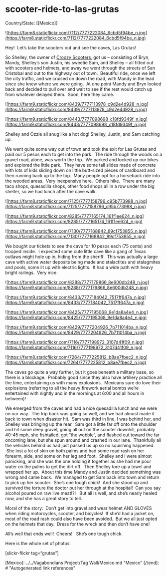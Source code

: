 # scooter-ride-to-las-grutas

Country/State: [[Mexico]]

![https://farm8.staticflickr.com/7112/7777222084_6cbd5f94be_n.jpg](https://farm8.staticflickr.com/7112/7777222084_6cbd5f94be_n.jpg)

Hey!  Let’s take the scooters out and see the caves, Las Grutas!

So Shelley, the owner of [Croozy Scooters](https://croozyscooters.com/), got us – consisting of Bryn, Mandy, Shelley’s son Justin, his sweetie Sam, and Shelley – all fitted out with scooters and helmets, and away we went through the streets of San Cristobal and out to the highway out of town.  Beautiful ride, once we left the city traffic, and we cruised on down the road, with Mandy in the lead since she knew where we were going.  At one point Mandy and Bryn looked back and decided to pull over and wait to see if the rest would catch up from whatever delayed them.  Soon, here they came.

![https://farm9.staticflickr.com/8439/7777113978_c9d2e4d928_n.jpg](https://farm9.staticflickr.com/8439/7777113978_c9d2e4d928_n.jpg)

![https://farm9.staticflickr.com/8443/7777098698_c18fd9349f_n.jpg](https://farm9.staticflickr.com/8443/7777098698_c18fd9349f_n.jpg)

Shelley and Ozzie all snug like a hot dog! Shelley, Justin, and Sam catching up.

We went quite some way out of town and took the exit for Las Grutas and paid our 5 pesos each to get into the park.  The ride through the woods on a gravel road, alone, was worth the trip.  We parked and locked up our bikes and explored the little park.  They have some tall slides made of concrete with lots of kids sliding down on little butt-sized pieces of cardboard and then running back up to the top.  Many people opt for a horseback ride into the wooded areas.  Very inexpensive here.  Others hike.  There are many taco shops, quesadilla shops, other food shops all in a row under the big shelter, so we had lunch after the cave walk.

![https://farm8.staticflickr.com/7125/7777158796_c95b773988_n.jpg](https://farm8.staticflickr.com/7125/7777158796_c95b773988_n.jpg)

![https://farm9.staticflickr.com/8285/7777165174_161f1ee624_n.jpg](https://farm9.staticflickr.com/8285/7777165174_161f1ee624_n.jpg)

![https://farm8.staticflickr.com/7130/7777168842_89cf753855_n.jpg](https://farm8.staticflickr.com/7130/7777168842_89cf753855_n.jpg)

We bought our tickets to see the cave for 10 pesos each (75 cents) and trooped inside.  I expected some cute little cave like a gang of Texas outlaws might hole up in, hiding from the sheriff.  This was actually a large cave with active water deposits being made and stalactites and stalagmites and pools, some lit up with electric lights.  It had a wide path with heavy bright railings.  Very nice.

![https://farm9.staticflickr.com/8288/7777179866_8e600db248_n.jpg](https://farm9.staticflickr.com/8288/7777179866_8e600db248_n.jpg)

![https://farm9.staticflickr.com/8433/7777184042_7517ff647a_n.jpg](https://farm9.staticflickr.com/8433/7777184042_7517ff647a_n.jpg)

![https://farm9.staticflickr.com/8425/7777195068_9e1da8a4e4_n.jpg](https://farm9.staticflickr.com/8425/7777195068_9e1da8a4e4_n.jpg)

![https://farm9.staticflickr.com/8429/7777204926_7b711014ba_n.jpg](https://farm9.staticflickr.com/8429/7777204926_7b711014ba_n.jpg)

![https://farm8.staticflickr.com/7116/7777198972_3107d41f09_n.jpg](https://farm8.staticflickr.com/7116/7777198972_3107d41f09_n.jpg)

![https://farm8.staticflickr.com/7264/7777225812_b8ae7fbec2_n.jpg](https://farm8.staticflickr.com/7264/7777225812_b8ae7fbec2_n.jpg)

The caves go quite a way further, but it goes beneath a military base, so there is a blockage.  Probably good since they also have artillery practice all the time, entertaining us with many explosions.  Mexicans sure do love their explosions (referring to all the heavy firework aerial bombs we’re entertained with nightly and in the mornings at 6:00 and all hours in between)!

We emerged from the caves and had a nice quesadilla lunch and we were on our way.  The trip back was going so well, and we had almost made it back to town when disaster hit.  Sam was third in line, I was behind her, and Shelley was bringing up the rear.  Sam got a little far off onto the shoulder and hit some deep gravel, going all out on the scooter downhill, probably 40-45 mph, she fishtailed, got “the wobble”, and flashed out toward the far oncoming lane, but she spun around and crashed in our lane.  Thankfully all the vehicles behind us had just passed us up so no squishing happened.  She lost a lot of skin on both palms and had some road rash on her forearm, side, and some on her leg and foot.  Shelley and I were almost panicking, and she was the one holding it together as she had me pour water on the palms to get the dirt off.  Then Shelley tore up a towel and wrapped her up.  About this time Mandy and Justin decided something was wrong and came back.  We managed to get Sam back into town and return to pick up her scooter.  She’s one tough chick!  And she stood up and survived the torture the doctor put her through at the hospital!  Can you say alcohol poured on raw live meat!?!   But all is well, and she’s nearly healed now, and she has a great story to tell.

Moral of the story:  Don’t get into gravel and wear helmet AND GLOVES when riding motorcycles, scooter, and bicycles!  If she’d had a jacket on, most of the road rash could also have been avoided.  But we all just opted on the helmets that day.  Dress for the wreck and then don’t have one!

All’s well that ends well!  Cheers!   She’s one tough chick.

Here is the whole set of photos:

[slickr-flickr tag=“grutas”]

[//begin]: # "Autogenerated link references for markdown compatibility"
[Mexico]: ../../Vagabondians Project/Tag Wall/Mexico.md "Mexico"
[//end]: # "Autogenerated link references"